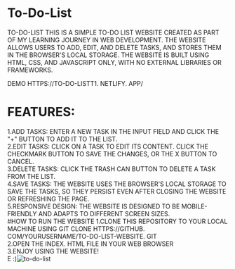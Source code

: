 # To-Do-List
TO-DO-LIST
THIS IS A SIMPLE TO-DO LIST WEBSITE CREATED AS PART OF MY LEARNING JOURNEY IN WEB DEVELOPMENT. THE WEBSITE ALLOWS USERS TO ADD, EDIT, AND DELETE TASKS, AND STORES THEM IN THE BROWSER'S LOCAL STORAGE. THE WEBSITE IS BUILT USING HTML, CSS, AND JAVASCRIPT ONLY, WITH NO EXTERNAL LIBRARIES OR FRAMEWORKS. 

DEMO
HTTPS://TO-DO-LISTT1. NETLIFY. APP/

 # FEATURES:
  1.ADD TASKS: ENTER A NEW TASK IN THE INPUT FIELD AND CLICK THE "+" BUTTON TO ADD IT TO THE LIST.   
  2.EDIT TASKS: CLICK ON A TASK TO EDIT ITS CONTENT. CLICK THE CHECKMARK BUTTON TO SAVE THE CHANGES, OR THE X BUTTON TO CANCEL.   
  3.DELETE TASKS: CLICK THE TRASH CAN BUTTON TO DELETE A TASK FROM THE LIST.   
  4.SAVE TASKS: THE WEBSITE USES THE BROWSER'S LOCAL STORAGE TO SAVE THE TASKS, SO THEY PERSIST EVEN AFTER CLOSING THE WEBSITE OR REFRESHING THE PAGE.   
  5.RESPONSIVE DESIGN: THE WEBSITE IS DESIGNED TO BE MOBILE-FRIENDLY AND ADAPTS TO DIFFERENT SCREEN SIZES.   
 #HOW TO RUN THE WEBSITE
 1.CLONE THIS REPOSITORY TO YOUR LOCAL MACHINE USING GIT CLONE HTTPS://GITHUB. COM/YOURUSERNAME/TO-DO-LIST-WEBSITE. GIT   
 2.OPEN THE INDEX. HTML FILE IN YOUR WEB BROWSER  
 3.ENJOY USING THE WEBSITE!   
E :)![to-do-list](https://user-images.githubusercontent.com/77582313/232078079-7313ed08-c530-4897-adf5-926487063b11.png)

